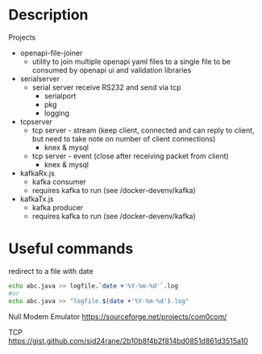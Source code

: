 # Description

Projects
- openapi-file-joiner
  - utility to join multiple openapi yaml files to a single file to be consumed by openapi ui and validation libraries
- serialserver
  - serial server receive RS232 and send via tcp
    - serialport
    - pkg
    - logging
- tcpserver
  - tcp server - stream (keep client, connected and can reply to client, but need to take note on number of client connections)
    - knex & mysql
  - tcp server - event (close after receiving packet from client)
    - knex & mysql
- kafkaRx.js
  - kafka consumer
  - requires kafka to run (see /docker-devenv/kafka)
- kafkaTx.js
  - kafka producer
  - requires kafka to run (see /docker-devenv/kafka)

# Useful commands

redirect to a file with date 

```bash
echo abc.java >> logfile.`date +'%Y-%m-%d'`.log
#or
echo abc.java >> "logfile.$(date +'%Y-%m-%d').log"
```

Null Modem Emulator
https://sourceforge.net/projects/com0com/

TCP
https://gist.github.com/sid24rane/2b10b8f4b2f814bd0851d861d3515a10
